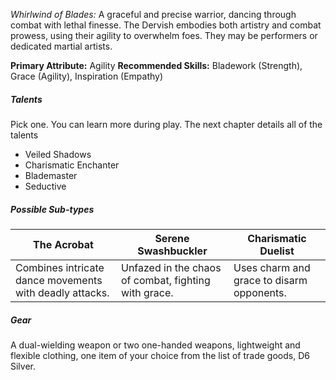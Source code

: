 *Whirlwind of Blades:* A graceful and precise warrior, dancing through combat with lethal finesse. The Dervish embodies both artistry and combat prowess, using their agility to overwhelm foes. They may be performers or dedicated martial artists.

**Primary Attribute:** Agility
**Recommended Skills:** Bladework (Strength), Grace (Agility), Inspiration (Empathy)

##### Talents
Pick one. You can learn more during play. The next chapter details all of the talents
- Veiled Shadows
- Charismatic Enchanter
- Blademaster
- Seductive

##### Possible Sub-types
| The Acrobat | Serene Swashbuckler | Charismatic Duelist |
| ---- | ---- | ---- |
| Combines intricate dance movements with deadly attacks. | Unfazed in the chaos of combat, fighting with grace. | Uses charm and grace to disarm opponents. |

##### Gear
A dual-wielding weapon or two one-handed weapons, lightweight and flexible clothing, one item of your choice from the list of trade goods, D6 Silver.